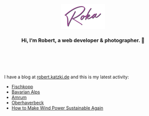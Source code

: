 <div align="center">
  <br>
  <br>
  <br>
  <br>
  <a href="https://robert.katzki.de/">
    <img width="140" src="https://github.com/ro-ka/ro-ka/blob/master/logo.svg" alt="Roka">
  </a>
  <br>
  <h3>Hi, I’m Robert, a web developer & photographer. 👋</h3>
 
  <br>
  <br>
  <br>
  <br>
</div>

I have a blog at [robert.katzki.de](https://robert.katzki.de/) and this is my latest activity:
<!-- BLOG-POST-LIST:START -->
- [Fischkopp](https://robert.katzki.de/photos/2021/fischkopp)
- [Bavarian Alps](https://robert.katzki.de/photos/2021/bavarian-alps)
- [Amrum](https://robert.katzki.de/photos/2021/amrum)
- [Oberhaverbeck](https://robert.katzki.de/photos/2021/oberhaverbeck)
- [How to Make Wind Power Sustainable Again](https://robert.katzki.de/posts/how-to-make-wind-power-sustainable-again)
<!-- BLOG-POST-LIST:END -->
